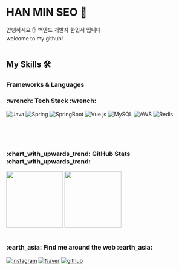 <h1>
  HAN MIN SEO 🐋  
</h1>
안녕하세요 ✋ 백엔드 개발자 한민서 입니다  <br>
welcome to my github!
<br>
<br>
<h2>
  My Skills 🛠️
</h2>
<h3>
  Frameworks & Languages
</h3>
    
<h3>:wrench: Tech Stack :wrench:</h3>
<img alt="Java" src="https://img.shields.io/badge/Java-007396.svg?&style=flat-square&logo=OpenJDK&logoColor=white"/> <img alt="Spring" src="https://img.shields.io/badge/Spring-6DB33F.svg?&style=flat-square&logo=Spring&logoColor=white"/> <img alt="SpringBoot" src="https://img.shields.io/badge/springboot-6DB33F?style=for-the-badge&logo=springboot&logoColor=white"/> <img alt="Vue.js" src="https://img.shields.io/badge/Vue.js-4FC08D?style=flat-square&logo=Vue.js&logoColor=white"/> <img alt="MySQL" src="https://img.shields.io/badge/MySQL-4479A1.svg?&style=flat-square&logo=MySQL&logoColor=white"/>
<img alt="AWS" src="https://img.shields.io/badge/AWS-232F3E.svg?&style=flat-square&logo=Amazon-AWS&logoColor=white"/> <img alt="Redis" src="https://img.shields.io/badge/Redis-DC382D.svg?&style=flat-square&logo=Redis&logoColor=white"/>



<br/><br/>
  
#
<h3>:chart_with_upwards_trend: GitHub Stats :chart_with_upwards_trend:   </h3>
  
<p>
  <img height="150em" src="https://github-readme-stats.vercel.app/api?username=1Min-seo&show_icons=true&include_all_commits=true&theme=aura_dark">
  <img height="150em" src="https://github-readme-stats.vercel.app/api/top-langs/?username=1Min-seo&layout=compact&theme=aura_dark">
</p>

#
<h3>:earth_asia: Find me around the web :earth_asia:</h3>
  
<a href="https://www.instagram.com/1ms_eo/" target="_blank"><img alt="instagram" src ="https://img.shields.io/badge/instagram-E4405F.svg?&style=flat-square&logo=instagram&logoColor=white"/></a>
<a href="https://blog.naver.com/Eyes on" target="_blank"><img alt="Naver" src ="https://img.shields.io/badge/blog-03C75A.svg?&style=flat-square&logo=Naver&logoColor=white"/></a>
<a href="https://github.com/readex11" target="_blank"><img alt="github" src ="https://img.shields.io/badge/github-181717.svg?&style=flat-square&logo=github&logoColor=white"/></a>


</div>
